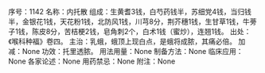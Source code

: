 序号：1142
名称：内托散
组成：生黄耆3钱，白芍药钱半，苏细党4钱，当归钱半，金银花1钱，天花粉1钱，北防风1钱，川芎8分，荆芥穗1钱，生甘草1钱，牛蒡子1钱，陈皮8分，苦桔梗2钱，皂角刺2个，白术1钱（蜜炒），连翘1钱。
出处：《喉科种福》卷四。
主治：乳蛾，蛾顶上现白点，是蛾将成脓，其痛必倍。
加减：None
功效：托里透脓。
用法用量：None
制备方法：None
临床应用：None
各家论述：None
用药禁忌：None
附注：None
